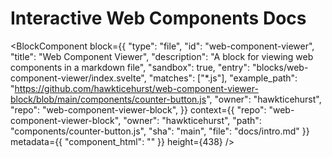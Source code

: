 # Interactive Web Components Docs

<BlockComponent
	block={{
		"type": "file",
		"id": "web-component-viewer",
		"title": "Web Component Viewer",
		"description": "A block for viewing web components in a markdown file",
		"sandbox": true,
		"entry": "blocks/web-component-viewer/index.svelte",
		"matches": ["*.js"],
		"example_path": "https://github.com/hawkticehurst/web-component-viewer-block/blob/main/components/counter-button.js",
		"owner": "hawkticehurst",
		"repo": "web-component-viewer-block",
	}}
	context={{
		"repo": "web-component-viewer-block",
		"owner": "hawkticehurst",
		"path": "components/counter-button.js",
		"sha": "main",
		"file": "docs/intro.md"
	}}
	metadata={{
		"component_html": "<counter-button></counter-button>"
	}}
	height={438}
/>

